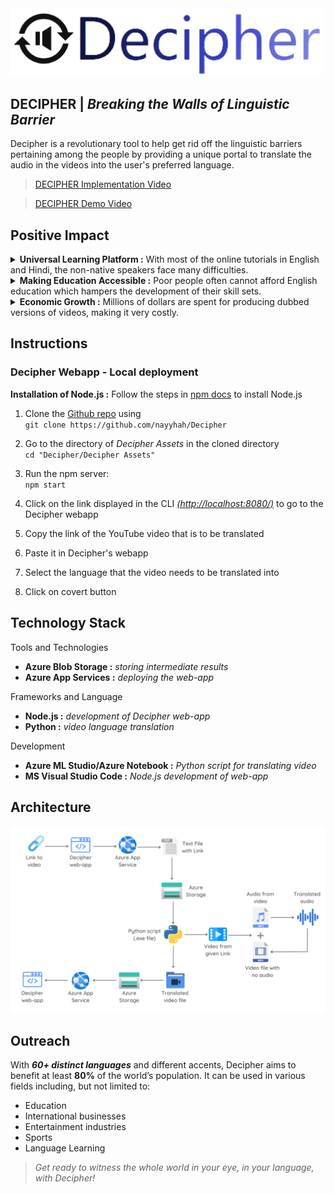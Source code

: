 <img src="./decipher597/public/images/decipher_icon.png" alt="Logo" width="500">

## DECIPHER | <i>Breaking the Walls of Linguistic Barrier</i>


Decipher is a revolutionary tool to help get rid off the linguistic barriers pertaining among the people by providing a unique portal to translate the audio in the videos into the user's preferred language.

 > [DECIPHER Implementation Video](https://www.youtube.com/watch?v=L3rnBu09vU0)
 
 > [DECIPHER Demo Video](https://www.youtube.com/watch?v=Z3HrvIjwNeA)
 
## Positive Impact
<details>
    <summary><b>Universal Learning Platform :</b> With most of the online tutorials in English and Hindi, the non-native speakers face many difficulties.</summary>
</details>
<details>
    <summary><b>Making Education Accessible :</b> Poor people often cannot afford English education which hampers the development of their skill sets.</summary>
</details>
<details>
    <summary><b>Economic Growth :</b> Millions of dollars are spent for producing dubbed versions of videos, making it very costly.</summary>
</details>

## Instructions
### Decipher Webapp - Local deployment
**Installation of Node.js :** Follow the steps in [npm docs](https://docs.npmjs.com/downloading-and-installing-node-js-and-npm/) to install Node.js

1. Clone the [Github repo](https://github.com/nayyhah/Decipher) using<br>
`git clone https://github.com/nayyhah/Decipher`

2. Go to the directory of *Decipher Assets* in the cloned directory<br>
`cd "Decipher/Decipher Assets"`

3. Run the npm server:<br>
`npm start`

4. Click on the link displayed in the CLI *[(http://localhost:8080/)](http://localhost:8080/)* to go to the Decipher webapp

5. Copy the link of the YouTube video that is to be translated

6. Paste it in Decipher's webapp

7. Select the language that the video needs to be translated into

8. Click on covert button


## Technology Stack
Tools and Technologies
- **Azure Blob Storage :** *storing intermediate results*
- **Azure App Services :** *deploying the web-app*

Frameworks and Language
- **Node.js :** *development of Decipher web-app*
- **Python :** *video language translation*

Development
- **Azure ML Studio/Azure Notebook :** *Python script for translating video*
- **MS Visual Studio Code :** *Node.js development of web-app*


## Architecture
<img src="./decipher597/public/images/DecipherArchitecture.png" alt="Logo" width="700">

## Outreach
With ___60+ distinct languages___ and different accents, Decipher aims to benefit at least __80%__ of the world’s population. It can be used in various fields including, but not limited to:

- Education
- International businesses
- Entertainment industries
- Sports
- Language Learning

> <i>Get ready to witness the whole world in your eye, in your language, with Decipher!</i> 
